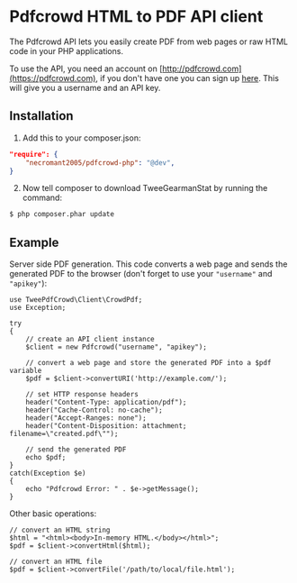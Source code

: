 # Pdfcrowd HTML to PDF API client

The Pdfcrowd API lets you easily create PDF from web pages or raw HTML
code in your PHP applications.

To use the API, you need an account on
[http://pdfcrowd.com](https://pdfcrowd.com), if you don't have one you
can sign up [here](https://pdfcrowd.com/pricing/api/). This will give
you a username and an API key.

## Installation

1. Add this to your composer.json:

```json
"require": {
    "necromant2005/pdfcrowd-php": "@dev",
}
```

2. Now tell composer to download TweeGearmanStat by running the command:

```bash
$ php composer.phar update
```

## Example

Server side PDF generation. This code converts a web page and sends
the generated PDF to the browser (don't forget to use your `"username"`
and `"apikey"`):

    use TweePdfCrowd\Client\CrowdPdf;
    use Exception;
    
    try
    {   
        // create an API client instance
        $client = new Pdfcrowd("username", "apikey");
    
        // convert a web page and store the generated PDF into a $pdf variable
        $pdf = $client->convertURI('http://example.com/');
    
        // set HTTP response headers
        header("Content-Type: application/pdf");
        header("Cache-Control: no-cache");
        header("Accept-Ranges: none");
        header("Content-Disposition: attachment; filename=\"created.pdf\"");
    
        // send the generated PDF 
        echo $pdf;
    }
    catch(Exception $e)
    {
        echo "Pdfcrowd Error: " . $e->getMessage();
    }


Other basic operations:

    // convert an HTML string
    $html = "<html><body>In-memory HTML.</body></html>";
    $pdf = $client->convertHtml($html);

    // convert an HTML file
    $pdf = $client->convertFile('/path/to/local/file.html');


